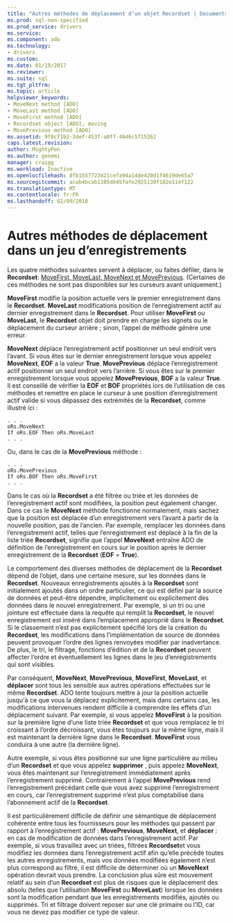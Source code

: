 ```yaml
---
title: "Autres méthodes de déplacement d’un objet Recordset | Documents Microsoft"
ms.prod: sql-non-specified
ms.prod_service: drivers
ms.service: 
ms.component: ado
ms.technology:
- drivers
ms.custom: 
ms.date: 01/19/2017
ms.reviewer: 
ms.suite: sql
ms.tgt_pltfrm: 
ms.topic: article
helpviewer_keywords:
- MoveNext method [ADO]
- MoveLast method [ADO]
- MoveFirst method [ADO]
- Recordset object [ADO], moving
- MovePrevious method [ADO]
ms.assetid: 9f8cf1b2-3def-453f-a0ff-4646c5f15262
caps.latest.revision: 
author: MightyPen
ms.author: genemi
manager: craigg
ms.workload: Inactive
ms.openlocfilehash: 8fb1557723421cefa94a14de420d1f4619de65a7
ms.sourcegitcommit: acab4bcab1385d645fafe2925130f102e114f122
ms.translationtype: MT
ms.contentlocale: fr-FR
ms.lasthandoff: 02/09/2018
---
```

# <a name="more-ways-to-move-in-a-recordset"></a>Autres méthodes de déplacement dans un jeu d’enregistrements
Les quatre méthodes suivantes servent à déplacer, ou faites défiler, dans le **Recordset**: [MoveFirst, MoveLast, MoveNext et MovePrevious](../../../ado/reference/ado-api/movefirst-movelast-movenext-and-moveprevious-methods-ado.md). (Certaines de ces méthodes ne sont pas disponibles sur les curseurs avant uniquement.)  
  
 **MoveFirst** modifie la position actuelle vers le premier enregistrement dans le **Recordset**. **MoveLast** modifications position de l’enregistrement actif au dernier enregistrement dans le **Recordset**. Pour utiliser **MoveFirst** ou **MoveLast**, le **Recordset** objet doit prendre en charge les signets ou le déplacement du curseur arrière ; sinon, l’appel de méthode génère une erreur.  
  
 **MoveNext** déplace l’enregistrement actif positionner un seul endroit vers l’avant. Si vous êtes sur le dernier enregistrement lorsque vous appelez **MoveNext**, **EOF** a la valeur **True**. **MovePrevious** déplace l’enregistrement actif positionner un seul endroit vers l’arrière. Si vous êtes sur le premier enregistrement lorsque vous appelez **MovePrevious**, **BOF** a la valeur **True**. Il est conseillé de vérifier la **EOF** et **BOF** propriétés lors de l’utilisation de ces méthodes et remettre en place le curseur à une position d’enregistrement actif valide si vous dépassez des extrémités de la **Recordset**, comme illustré ici :  
  
```  
. . .  
oRs.MoveNext  
If oRs.EOF Then oRs.MoveLast  
. . .   
```  
  
 Ou, dans le cas de la **MovePrevious** méthode :  
  
```  
. . .   
oRs.MovePrevious  
If oRs.BOF Then oRs.MoveFirst  
. . .  
```  
  
 Dans le cas où la **Recordset** a été filtrée ou triée et les données de l’enregistrement actif sont modifiées, la position peut également changer. Dans ce cas le **MoveNext** méthode fonctionne normalement, mais sachez que la position est déplacée d’un enregistrement vers l’avant à partir de la nouvelle position, pas de l’ancien. Par exemple, remplacer les données dans l’enregistrement actif, telles que l’enregistrement est déplacé à la fin de la liste triée **Recordset**, signifie que l’appel **MoveNext** entraîne ADO de définition de l’enregistrement en cours sur le position après le dernier enregistrement de la **Recordset** (**EOF** = **True**).  
  
 Le comportement des diverses méthodes de déplacement de la **Recordset** dépend de l’objet, dans une certaine mesure, sur les données dans le **Recordset**. Nouveaux enregistrements ajoutés à la **Recordset** sont initialement ajoutés dans un ordre particulier, ce qui est défini par la source de données et peut-être dépendre, implicitement ou explicitement des données dans le nouvel enregistrement. Par exemple, si un tri ou une jointure est effectuée dans la requête qui remplit la **Recordset**, le nouvel enregistrement est inséré dans l’emplacement approprié dans le **Recordset**. Si le classement n’est pas explicitement spécifié lors de la création du **Recordset**, les modifications dans l’implémentation de source de données peuvent provoquer l’ordre des lignes renvoyées modifier par inadvertance. De plus, le tri, le filtrage, fonctions d’édition et de la **Recordset** peuvent affecter l’ordre et éventuellement les lignes dans le jeu d’enregistrements qui sont visibles.  
  
 Par conséquent, **MoveNext**, **MovePrevious**, **MoveFirst**, **MoveLast**, et **déplacer** sont tous les sensible aux autres opérations effectuées sur le même **Recordset**. ADO tente toujours mettre à jour la position actuelle jusqu'à ce que vous la déplacez explicitement, mais dans certains cas, les modifications intervenues rendent difficile à comprendre les effets d’un déplacement suivant. Par exemple, si vous appelez **MoveFirst** à la position sur la première ligne d’une liste triée **Recordset** et que vous remplacez le tri croissant à l’ordre décroissant, vous êtes toujours sur la même ligne, mais il est maintenant la dernière ligne dans le **Recordset**. **MoveFirst** vous conduira à une autre (la dernière ligne).  
  
 Autre exemple, si vous êtes positionné sur une ligne particulière au milieu d’un **Recordset** et que vous appelez **supprimer** , puis appelez **MoveNext**, vous êtes maintenant sur l’enregistrement immédiatement après l’enregistrement supprimé. Contrairement à l’appel **MovePrevious** rend l’enregistrement précédant celle que vous avez supprimé l’enregistrement en cours, car l’enregistrement supprimé n’est plus comptabilisé dans l’abonnement actif de la **Recordset**.  
  
 Il est particulièrement difficile de définir une sémantique de déplacement cohérente entre tous les fournisseurs pour les méthodes qui passent par rapport à l’enregistrement actif : **MovePrevious**, **MoveNext**, et **déplacer** : en cas de modification de données dans l’enregistrement actif. Par exemple, si vous travaillez avec un triées, filtrées **Recordset**et vous modifiez les données dans l’enregistrement actif afin qu’elle précède toutes les autres enregistrements, mais vos données modifiées également n’est plus correspond au filtre, il est difficile de déterminer où un **MoveNext** opération devrait vous prendre. La conclusion plus sûre est mouvement relatif au sein d’un **Recordset** est plus de risques que le déplacement des absolu (telles que l’utilisation **MoveFirst** ou **MoveLast**) lorsque les données sont la modification pendant que les enregistrements modifiés, ajoutés ou supprimés. Tri et filtrage doivent reposer sur une clé primaire ou l’ID, car vous ne devez pas modifier ce type de valeur.
